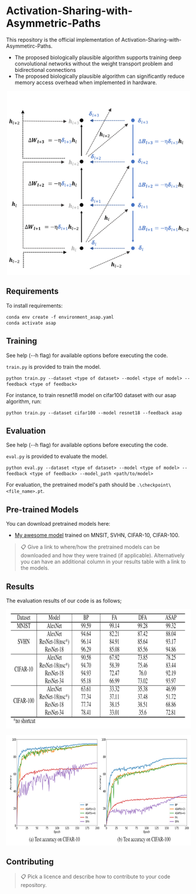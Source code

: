 # Activation-Sharing-with-Asymmetric-Paths

This repository is the official implementation of Activation-Sharing-with-Asymmetirc-Paths. 

+ The proposed biologically plausible algorithm supports training deep convolutional networks without the weight transport problem and bidirectional connections
+ The proposed biologically plausible algorithm can significantly reduce memory access overhead when implemented in hardware.

<p align="center"><img src="./Fig/ASAP.png"  width="500" height="500">

## Requirements

To install requirements:

```setup
conda env create -f environment_asap.yaml
conda activate asap
```

## Training

See help (--h flag) for available options before executing the code.

`train.py` is provided to train the model.
  
```train
python train.py --dataset <type of dataset> --model <type of model> --feedback <type of feedback> 
```

For instance, to train resnet18 model on cifar100 dataset with our asap algorithm, run:

```train_res18
python train.py --dataset cifar100 --model resnet18 --feedback asap
```

## Evaluation

See help (--h flag) for available options before executing the code.

`eval.py` is provided to evaluate the model.

```eval
python eval.py --dataset <type of dataset> --model <type of model> --feedback <type of feedback> --model_path <path/to/model>
```
For evaluation, the pretrained model's path should be `.\checkpoint\<file_name>.pt`.

## Pre-trained Models

You can download pretrained models here:

- [My awesome model](https://drive.google.com/mymodel.pth) trained on MNSIT, SVHN, CIFAR-10, CIFAR-100. 

>📋  Give a link to where/how the pretrained models can be downloaded and how they were trained (if applicable).  Alternatively you can have an additional column in your results table with a link to the models.

## Results

The evaluation results of our code is as follows;
  
<p align="center"><img src="./Fig/table of result.PNG"  width="750" height="325">
  
<p align="center"><img src="./Fig/graph of result.PNG"  width="750" height="300">

## Contributing

>📋  Pick a licence and describe how to contribute to your code repository. 
